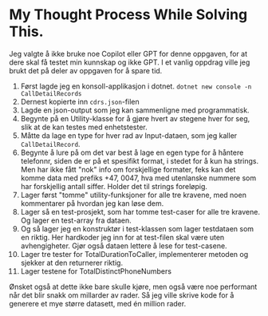 # My Thought Process While Solving This.


Jeg valgte å ikke bruke noe Copilot eller GPT for denne oppgaven, for at dere skal få testet min kunnskap og ikke GPT. I et vanlig oppdrag ville jeg brukt det på deler av oppgaven for å spare tid.

1. Først lagde jeg en konsoll-applikasjon i dotnet. `dotnet new console -n CallDetailRecords`
2. Dernest kopierte inn `cdrs.json`-filen
3. Lagde en json-output som jeg kan sammenligne med programmatisk.
4. Begynte på en Utility-klasse for å gjøre hvert av stegene hver for seg, slik at de kan testes med enhetstester.
5. Måtte da lage en type for hver rad av Input-dataen, som jeg kaller `CallDetailRecord`.
6. Begynte å lure på om det var best å lage en egen type for å håntere telefonnr, siden de er på et spesifikt format, i stedet for å kun ha strings. Men har ikke fått "nok" info om forskjellige formater, feks kan det komme data med prefiks +47, 0047, hva med utenlanske nummere som har forskjellig antall siffer. Holder det til strings foreløpig.
7. Lager først "tomme" utility-funksjoner for alle tre kravene, med noen kommentarer på hvordan jeg kan løse dem. 
8. Lager så en test-prosjekt, som har tomme test-caser for alle tre kravene. Og lager en test-array fra dataen. 
9. Og så lager jeg en konstruktør i test-klassen som lager testdataen som en riktig. Her hardkoder jeg inn for at test-filen skal være uten avhengigheter. Gjør også dataen lettere å lese for test-casene. 
10. Lager tre tester for TotalDurationToCaller, implementerer metoden og sjekker at den returnerer riktig.   
11. Lager testene for TotalDistinctPhoneNumbers



Ønsket også at dette ikke bare skulle kjøre, men også være noe performant når det blir snakk om millarder av rader. Så jeg ville skrive kode for å generere et mye større datasett, med én million rader.
